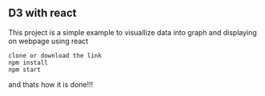 ## D3 with react
This project is a simple example to visuallize data into graph and displaying on webpage using react
```
clone or download the link
npm install
npm start

```

and thats how it is done!!!
